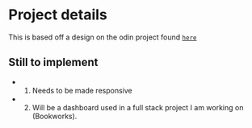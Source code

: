 # Project details 

This is based off a design on the odin project found [`here`](https://www.theodinproject.com/lessons/node-path-intermediate-html-and-css-admin-dashboard)


## Still to implement
- 1. Needs to be made responsive 
- 2. Will be a dashboard used in a full stack project I am working on (Bookworks).
